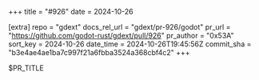+++
title = "#926"
date = 2024-10-26

[extra]
repo = "gdext"
docs_rel_url = "gdext/pr-926/godot"
pr_url = "https://github.com/godot-rust/gdext/pull/926"
pr_author = "0x53A"
sort_key = 2024-10-26
date_time = 2024-10-26T19:45:56Z
commit_sha = "b3e4ae4ae1ba7c997f21a6fbba3524a368cbf4c2"
+++

$PR_TITLE
